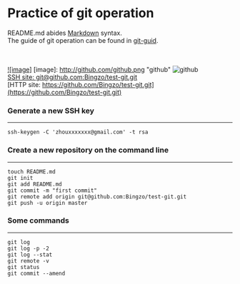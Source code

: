Practice of git operation
==================================
README.md abides [Markdown](https://github.com/adam-p/markdown-here/wiki/Markdown-Cheatsheet) syntax.<br />
The guide of git operation can be found in [git-guid](http://rogerdudler.github.io/git-guide/).<br />

<br /> <br />
[![image]](http://www.github.com/)
[image]: http://github.com/github.png "github"
![github](https://github.global.ssl.fastly.net/images/modules/open_graph/github-logo.png)<br />
[SSH site: git@github.com:Bingzo/test-git.git](git@github.com:Bingzo/test-git.git)<br />
[HTTP site: https://github.com/Bingzo/test-git.git](https://github.com/Bingzo/test-git.git)<br />

### Generate a new SSH key
----------------------------------
    ssh-keygen -C 'zhouxxxxxxx@gmail.com' -t rsa 

### Create a new repository on the command line
----------------------------------
    touch README.md
    git init
    git add README.md
    git commit -m "first commit"
    git remote add origin git@github.com:Bingzo/test-git.git
    git push -u origin master
### Some commands
----------------------------------
    git log
    git log -p -2
    git log --stat
    git remote -v
    git status
    git commit --amend
